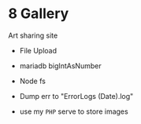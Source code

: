 # 8 Gallery
Art sharing site


- File Upload
- mariadb bigIntAsNumber
- Node fs
- Dump err to "ErrorLogs (Date).log"

- use my `PHP` serve to store images